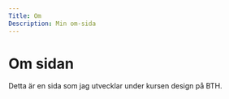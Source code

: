 ```yaml
---
Title: Om
Description: Min om-sida
---
```


Om sidan
==========================

Detta är en sida som jag utvecklar under kursen design på BTH.